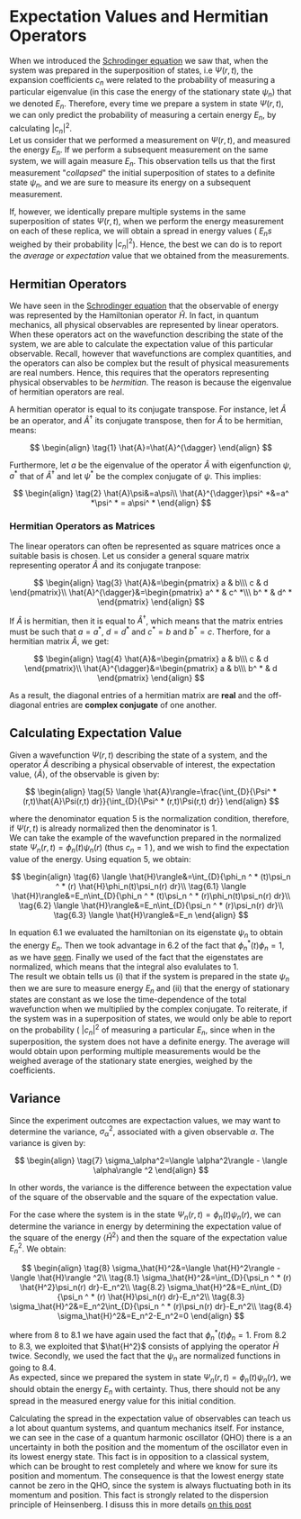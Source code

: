 # Expectation Values and Hermitian Operators

When we introduced the [Schrodinger equation](SchrodingerEQ.md) we saw that, when the system was prepared in the superposition of states, i.e $\Psi(r,t)$,
the expansion coefficients $c_n$ were related to the probability of measuring a particular 
eigenvalue (in this case the energy of the stationary state $\psi_n$) that we denoted $E_n$. Therefore, every time we prepare a system in
state $\Psi(r,t)$, we can only predict the probability of measuring a certain energy $E_n$, by calculating $|c_n|^2$.   
Let us consider that we performed a measurement on $\Psi(r,t)$, and
measured the energy $E_n$. If we perform a subsequent measurement on the same system, we will again measure $E_n$. This observation
tells us that the first measurement "*collapsed*" the initial superposition of states to a definite state $\psi_n$, 
and we are sure to measure its energy on a subsequent
measurement.  

If, however, we identically prepare multiple systems in the same superposition of states $\Psi(r,t)$, when we perform the energy measurement
on each of these replica, we will obtain a spread in energy values ( $E_ns$ weighed by their probability $|c_n|^2$). Hence, the best we can 
do is to report the *average* or *expectation* value that we obtained from the measurements.  

## Hermitian Operators
We have seen in the [Schrodinger equation](SchrodingerEQ.md) 
that the observable of energy was represented by the Hamiltonian operator $\hat{H}$. In fact, in quantum mechanics, all physical observables
are represented by linear operators. When these operators act on the wavefunction describing the state of the system, we are able to calculate the
expectation value of this particular observable. Recall, however that wavefunctions are complex quantities, and the operators can also be complex
but the result of physical
measurements are real numbers. Hence, this requires that the operators representing physical observables to be *hermitian*. The reason is because
the eigenvalue of hermitian operators are real.

A hermitian operator is equal to its conjugate transpose. For instance, let $\hat{A}$ be an operator, and $\hat{A}^{\dagger}$ its conjugate
transpose, then for $\hat{A}$ to be hermitian, means:

$$
\begin{align}
\tag{1}
\hat{A}=\hat{A}^{\dagger}
\end{align}
$$

Furthermore, let $a$ be the eigenvalue of the operator $\hat{A}$ with eigenfunction $\psi$, $a^ *$ that of $\hat{A}^{\dagger}$ 
and let $\psi^ *$ be the complex conjugate of $\psi$. This implies:

$$
\begin{align}
\tag{2}
\hat{A}\psi&=a\psi\\
\hat{A}^{\dagger}\psi^ *&=a^ *\psi^ * = a\psi^ *
\end{align}
$$

### Hermitian Operators as Matrices
The linear operators can often be represented as square matrices once a suitable basis is chosen. Let us consider a general square matrix 
representing operator $\hat{A}$ and its conjugate tranpose:

$$
\begin{align}
\tag{3}
\hat{A}&=\begin{pmatrix} a & b\\\
c & d
\end{pmatrix}\\
\hat{A}^{\dagger}&=\begin{pmatrix} a^ * & c^ *\\\
b^ * & d^ *
\end{pmatrix}
\end{align}
$$

If $\hat{A}$ is hermitian, then it is equal to $\hat{A}^{\dagger}$, which means that the matrix entries must be such that $a = a^ *$, 
$d=d^ *$ and $c^ * =b$ and $b^ * =c$. 
Therfore, for a hermitian matrix $\hat{A}$, we get:

$$
\begin{align}
\tag{4}
\hat{A}&=\begin{pmatrix} a & b\\\
c & d
\end{pmatrix}\\
\hat{A}^{\dagger}&=\begin{pmatrix} a & b\\\
b^ * & d
\end{pmatrix}
\end{align}
$$

As a result, the diagonal entries of a hermitian matrix are **real** and the off-diagonal entries are **complex conjugate** of one another.

## Calculating Expectation Value
Given a wavefunction $\Psi(r,t)$ describing the state of a system, and the operator $\hat{A}$ describing a physical observable of interest, 
the expectation value, $\langle \hat{A}\rangle$, of the observable is given by:

$$
\begin{align}
\tag{5}
\langle \hat{A}\rangle=\frac{\int_{D}{\Psi^ *(r,t)\hat{A}\Psi(r,t) dr}}{\int_{D}{\Psi^ * (r,t)\Psi(r,t) dr}}
\end{align}
$$

where the denominator equation 5 is the normalization condition, therefore, if $\Psi(r,t)$ is already normalized then the denominator is $1$.  
We can take the example of
the wavefunction prepared in the normalized state $\Psi_n(r,t)=\phi_n(t)\psi_n(r)$ (thus $c_n=1$ ),  and we wish to find the expectation value of the energy. Using equation 5, we obtain:

$$
\begin{align}
\tag{6}
\langle \hat{H}\rangle&=\int_{D}{\phi_n ^ * (t)\psi_n ^ * (r) \hat{H}\phi_n(t)\psi_n(r) dr}\\
\tag{6.1}
\langle \hat{H}\rangle&=E_n\int_{D}{\phi_n ^ * (t)\psi_n ^ * (r)\phi_n(t)\psi_n(r) dr}\\
\tag{6.2}
\langle \hat{H}\rangle&=E_n\int_{D}{\psi_n ^ * (r)\psi_n(r) dr}\\
\tag{6.3}
\langle \hat{H}\rangle&=E_n
\end{align}
$$

In equation 6.1 we evaluated the hamiltonian on its eigenstate $\psi_n$ to obtain the energy $E_n$. Then we took advantage in 6.2 of the fact that $\phi_n^ *(t)\phi_n=1$, as we have [seen](SchrodingerEQ.md). Finally we used of the fact that the eigenstates are normalized, which means that the integral also evalulates to $1$.  
The result we obtain tells us (i) that if the system is prepared in the state $\psi_n$ then we are sure to measure energy $E_n$ and (ii) that the energy of stationary states are constant as we lose the time-dependence of the total wavefunction when we multiplied by the complex conjugate. To reiterate, if the system was in a superposition of states, we would only be able to report on the probability ( $|c_n|^2$ of measuring a particular $E_n$, since when in the superposition, the system does not have a definite energy. The average will would obtain upon performing multiple measurements would be the weighed average of the stationary state energies, weighed by the coefficients.

## Variance
Since the experiment outcomes are expectaction values, we may want to determine the variance, $\sigma_\alpha^2$, associated with a given observable $\alpha$. The variance is given by: 

$$
\begin{align}
\tag{7}
\sigma_\alpha^2=\langle \alpha^2\rangle - \langle \alpha\rangle ^2
\end{align}
$$

In other words, the variance is the difference between the expectation value of the square of the observable and the square of the expectation value.

For the case where the system is in the state $\Psi_n(r,t)=\phi_n(t)\psi_n(r)$, we can determine the variance in energy by determining the expectation value of the square of the energy $\langle \hat{H}^2\rangle$ and then the square of the expectation value $E_n^2$.
We obtain:

$$
\begin{align}
\tag{8}
\sigma_\hat{H}^2&=\langle \hat{H}^2\rangle - \langle \hat{H}\rangle ^2\\
\tag{8.1}
\sigma_\hat{H}^2&=\int_{D}{\psi_n ^ * (r) \hat{H^2}\psi_n(r) dr}-E_n^2\\
\tag{8.2}
\sigma_\hat{H}^2&=E_n\int_{D}{\psi_n ^ * (r) \hat{H}\psi_n(r) dr}-E_n^2\\
\tag{8.3}
\sigma_\hat{H}^2&=E_n^2\int_{D}{\psi_n ^ * (r)\psi_n(r) dr}-E_n^2\\
\tag{8.4}
\sigma_\hat{H}^2&=E_n^2-E_n^2=0
\end{align}
$$

where from 8 to 8.1 we have again used the fact that $\phi_n^ *(t)\phi_n=1$. From 8.2 to 8.3, we exploited that $\hat{H^2}$ consists of applying the operator $\hat{H}$ twice. Secondly, we used the fact that the $\psi_n$ are normalized functions in going to 8.4.  
As expected, since we prepared the system in state $\Psi_n(r,t)=\phi_n(t)\psi_n(r)$, we should obtain the energy $E_n$ with certainty. Thus, there should not be any spread in the measured energy value for this initial condition.  

Calculating the spread in the expectation value of observables can teach us a lot about quantum systems, and quantum mechanics itself. For instance, we can see in the case of a quantum harmonic oscillator (QHO) there is a an uncertainty in both the position and the momentum of the oscillator even in its lowest energy state. This fact is in opposition to a classical system, which can be brought to rest completely and where we know for sure its position and momentum. The consequence is that the lowest energy state cannot be zero in the QHO, since the system is always fluctuating both in its momentum and position. This fact is strongly related to the dispersion principle of Heinsenberg. I disuss this in more details [on this post](QuantumHOscillator.md)
